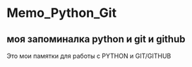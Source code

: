 # Memo_Python_Git
## моя запоминалка python и git и github
Это мои памятки для работы с PYTHON и GIT/GITHUB